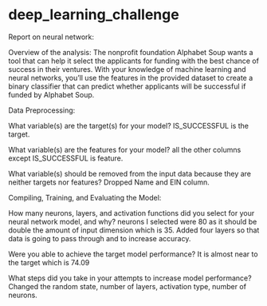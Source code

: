 # deep_learning_challenge
Report on neural network:

Overview of the analysis:
    The nonprofit foundation Alphabet Soup wants a tool that can help it select the applicants for funding with the best chance of success in their ventures. With your knowledge of machine learning and neural networks, you’ll use the features in the provided dataset to create a binary classifier that can predict whether applicants will be successful if funded by Alphabet Soup.

Data Preprocessing:

What variable(s) are the target(s) for your model?
IS_SUCCESSFUL is the target.

What variable(s) are the features for your model?
all the other columns except IS_SUCCESSFUL is feature.

What variable(s) should be removed from the input data because they are neither targets nor features?
Dropped Name and EIN column. 

Compiling, Training, and Evaluating the Model:

How many neurons, layers, and activation functions did you select for your neural network model, and why?
neurons I selected were 80 as it should be double the amount of input dimension which is 35. Added four layers so that data is going to pass through and to increase accuracy.

Were you able to achieve the target model performance?
It is almost near to the target which is 74.09

What steps did you take in your attempts to increase model performance?
Changed the random state, number of layers, activation type, number of neurons.
